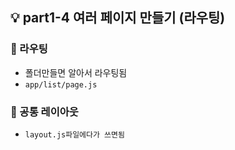 ## 💡 part1-4 여러 페이지 만들기 (라우팅)

### 🔹 라우팅

- 폴더만들면 알아서 라우팅됨
- `app/list/page.js`

### 🔹 공통 레이아웃

- `layout.js파일에다가 쓰면됨`
